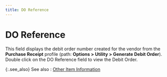 ```yaml
---
title: DO Reference
---
```


# DO Reference


This field displays the debit order number created for the vendor from  the **Purchase Receipt** profile (path:  **Options &gt; Utility &gt; Generate Debit 
 Order**). Double click on the DO Reference field to view the Debit  Order.


{:.see_also}
See also
: [Other  Item Information]({{site.pp_baseurl}}/purc-proc/doc-profile/contents/item-info/other-item-details/other_information_items_details_grid_sales_return_documents.html)
